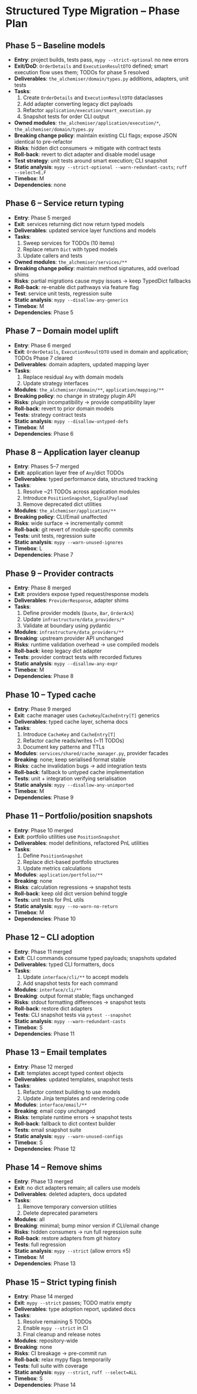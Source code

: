 # Structured Type Migration – Phase Plan

## Phase 5 – Baseline models
- **Entry**: project builds, tests pass, `mypy --strict-optional` no new errors
- **Exit/DoD**: `OrderDetails` and `ExecutionResultDTO` defined; smart execution flow uses them; TODOs for phase 5 resolved
- **Deliverables**: `the_alchemiser/domain/types.py` additions, adapters, unit tests
- **Tasks**:
  1. Create `OrderDetails` and `ExecutionResultDTO` dataclasses
  2. Add adapter converting legacy dict payloads
  3. Refactor `application/execution/smart_execution.py`
  4. Snapshot tests for order CLI output
- **Owned modules**: `the_alchemiser/application/execution/*`, `the_alchemiser/domain/types.py`
- **Breaking change policy**: maintain existing CLI flags; expose JSON identical to pre-refactor
- **Risks**: hidden dict consumers → mitigate with contract tests
- **Roll-back**: revert to dict adapter and disable model usage
- **Test strategy**: unit tests around smart execution; CLI snapshot
- **Static analysis**: `mypy --strict-optional --warn-redundant-casts`; `ruff --select=E,F`
- **Timebox**: M
- **Dependencies**: none

## Phase 6 – Service return typing
- **Entry**: Phase 5 merged
- **Exit**: services returning dict now return typed models
- **Deliverables**: updated service layer functions and models
- **Tasks**:
  1. Sweep services for TODOs (10 items)
  2. Replace return `Dict` with typed models
  3. Update callers and tests
- **Owned modules**: `the_alchemiser/services/**`
- **Breaking change policy**: maintain method signatures, add overload shims
- **Risks**: partial migrations cause mypy issues → keep TypedDict fallbacks
- **Roll-back**: re-enable dict pathways via feature flag
- **Test**: service unit tests, regression suite
- **Static analysis**: `mypy --disallow-any-generics`
- **Timebox**: M
- **Dependencies**: Phase 5

## Phase 7 – Domain model uplift
- **Entry**: Phase 6 merged
- **Exit**: `OrderDetails`, `ExecutionResultDTO` used in domain and application; TODOs Phase 7 cleared
- **Deliverables**: domain adapters, updated mapping layer
- **Tasks**:
  1. Replace residual `Any` with domain models
  2. Update strategy interfaces
- **Modules**: `the_alchemiser/domain/**`, `application/mapping/**`
- **Breaking policy**: no change in strategy plugin API
- **Risks**: plugin incompatibility → provide compatibility layer
- **Roll-back**: revert to prior domain models
- **Tests**: strategy contract tests
- **Static analysis**: `mypy --disallow-untyped-defs`
- **Timebox**: M
- **Dependencies**: Phase 6

## Phase 8 – Application layer cleanup
- **Entry**: Phases 5–7 merged
- **Exit**: application layer free of `Any`/dict TODOs
- **Deliverables**: typed performance data, structured tracking
- **Tasks**:
  1. Resolve ~21 TODOs across application modules
  2. Introduce `PositionSnapshot`, `SignalPayload`
  3. Remove deprecated dict utilities
- **Modules**: `the_alchemiser/application/**`
- **Breaking policy**: CLI/Email unaffected
- **Risks**: wide surface → incrementally commit
- **Roll-back**: git revert of module-specific commits
- **Tests**: unit tests, regression suite
- **Static analysis**: `mypy --warn-unused-ignores`
- **Timebox**: L
- **Dependencies**: Phase 7

## Phase 9 – Provider contracts
- **Entry**: Phase 8 merged
- **Exit**: providers expose typed request/response models
- **Deliverables**: `ProviderResponse`, adapter shims
- **Tasks**:
  1. Define provider models (`Quote`, `Bar`, `OrderAck`)
  2. Update `infrastructure/data_providers/*`
  3. Validate at boundary using pydantic
- **Modules**: `infrastructure/data_providers/**`
- **Breaking**: upstream provider API unchanged
- **Risks**: runtime validation overhead → use compiled models
- **Roll-back**: keep legacy dict adapter
- **Tests**: provider contract tests with recorded fixtures
- **Static analysis**: `mypy --disallow-any-expr`
- **Timebox**: M
- **Dependencies**: Phase 8

## Phase 10 – Typed cache
- **Entry**: Phase 9 merged
- **Exit**: cache manager uses `CacheKey`/`CacheEntry[T]` generics
- **Deliverables**: typed cache layer, schema docs
- **Tasks**:
  1. Introduce `CacheKey` and `CacheEntry[T]`
  2. Refactor cache reads/writes (~11 TODOs)
  3. Document key patterns and TTLs
- **Modules**: `services/shared/cache_manager.py`, provider facades
- **Breaking**: none; keep serialised format stable
- **Risks**: cache invalidation bugs → add integration tests
- **Roll-back**: fallback to untyped cache implementation
- **Tests**: unit + integration verifying serialisation
- **Static analysis**: `mypy --disallow-any-unimported`
- **Timebox**: M
- **Dependencies**: Phase 9

## Phase 11 – Portfolio/position snapshots
- **Entry**: Phase 10 merged
- **Exit**: portfolio utilities use `PositionSnapshot`
- **Deliverables**: model definitions, refactored PnL utilities
- **Tasks**:
  1. Define `PositionSnapshot`
  2. Replace dict-based portfolio structures
  3. Update metrics calculations
- **Modules**: `application/portfolio/**`
- **Breaking**: none
- **Risks**: calculation regressions → snapshot tests
- **Roll-back**: keep old dict version behind toggle
- **Tests**: unit tests for PnL utils
- **Static analysis**: `mypy --no-warn-no-return`
- **Timebox**: M
- **Dependencies**: Phase 10

## Phase 12 – CLI adoption
- **Entry**: Phase 11 merged
- **Exit**: CLI commands consume typed payloads; snapshots updated
- **Deliverables**: typed CLI formatters, docs
- **Tasks**:
  1. Update `interface/cli/**` to accept models
  2. Add snapshot tests for each command
- **Modules**: `interface/cli/**`
- **Breaking**: output format stable; flags unchanged
- **Risks**: stdout formatting differences → snapshot tests
- **Roll-back**: restore dict adapters
- **Tests**: CLI snapshot tests via `pytest --snapshot`
- **Static analysis**: `mypy --warn-redundant-casts`
- **Timebox**: S
- **Dependencies**: Phase 11

## Phase 13 – Email templates
- **Entry**: Phase 12 merged
- **Exit**: templates accept typed context objects
- **Deliverables**: updated templates, snapshot tests
- **Tasks**:
  1. Refactor context building to use models
  2. Update Jinja templates and rendering code
- **Modules**: `interface/email/**`
- **Breaking**: email copy unchanged
- **Risks**: template runtime errors → snapshot tests
- **Roll-back**: fallback to dict context builder
- **Tests**: email snapshot suite
- **Static analysis**: `mypy --warn-unused-configs`
- **Timebox**: S
- **Dependencies**: Phase 12

## Phase 14 – Remove shims
- **Entry**: Phase 13 merged
- **Exit**: no dict adapters remain; all callers use models
- **Deliverables**: deleted adapters, docs updated
- **Tasks**:
  1. Remove temporary conversion utilities
  2. Delete deprecated parameters
- **Modules**: all
- **Breaking**: minimal; bump minor version if CLI/email change
- **Risks**: hidden consumers → run full regression suite
- **Roll-back**: restore adapters from git history
- **Tests**: full regression
- **Static analysis**: `mypy --strict` (allow errors ≤5)
- **Timebox**: M
- **Dependencies**: Phase 13

## Phase 15 – Strict typing finish
- **Entry**: Phase 14 merged
- **Exit**: `mypy --strict` passes; TODO matrix empty
- **Deliverables**: type adoption report, updated docs
- **Tasks**:
  1. Resolve remaining 5 TODOs
  2. Enable `mypy --strict` in CI
  3. Final cleanup and release notes
- **Modules**: repository-wide
- **Breaking**: none
- **Risks**: CI breakage → pre-commit run
- **Roll-back**: relax mypy flags temporarily
- **Tests**: full suite with coverage
- **Static analysis**: `mypy --strict`, `ruff --select=ALL`
- **Timebox**: S
- **Dependencies**: Phase 14
